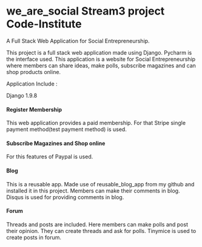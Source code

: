 # we_are_social Stream3 project Code-Institute

A Full Stack Web Application for Social Entrepreneurship.

This project is a full stack web application made using Django. Pycharm is the interface used. 
This application is a website for Social Entrepreneurship where members can share ideas, make polls, subscribe magazines 
and can shop products online.

Application Include :

  Django 1.9.8
  

<h4>Register Membership</h4> 
This web application provides a paid membership. For that Stripe single payment method(test payment method) is used. 

<h4>Subscribe Magazines and Shop online</h4>
For this features of Paypal is used.

<h4>Blog</h4>
This is a reusable app. Made use of reusable_blog_app from my github and installed it in this project. 
Members can make their comments in blog. Disqus is used for providing comments in blog.

<h4>Forum</h4>
Threads and posts are included. Here members can make polls and post their opinion. They can create threads and ask for polls.
Tinymice is used  to create posts in forum.





